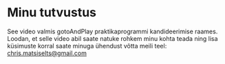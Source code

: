 # Minu tutvustus

See video valmis gotoAndPlay praktikaprogrammi kandideerimise raames.
Loodan, et selle video abil saate natuke rohkem minu kohta teada ning lisa küsimuste korral saate minuga ühendust võtta meili teel: chris.matsiselts@gmail.com

